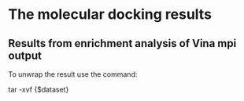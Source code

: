 # The molecular docking results
## Results from enrichment analysis of Vina mpi output

To unwrap the result use the command:

tar -xvf {$dataset}
